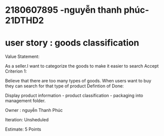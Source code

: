 # 2180607895 -nguyễn thanh phúc- 21DTHD2
# user story : goods classification
Value Statement:

As a seller.I want to categorize the goods to make it easier to search
Accept Criterion 1: 

Believe that there are too many types of goods. When users want to buy they can search for that type of product
Defintion of Done: 

Display product information - product classification - packaging into management folder.

Owner : nguyễn Thanh Phúc

Iteration: Unsheduled

Estimate: 5 Points 
